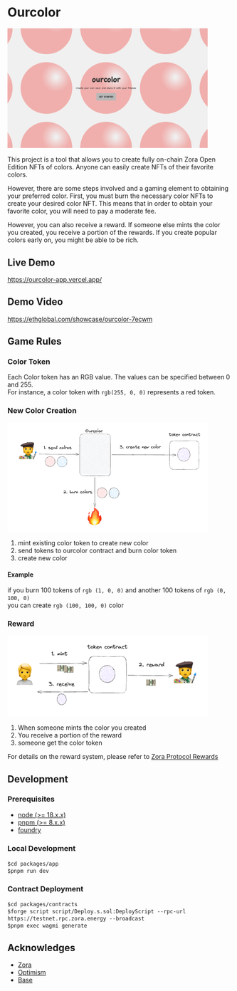 # Ourcolor

<img width="450" alt="screenshot" src="https://raw.githubusercontent.com/0xrhsmt/ourcolor/main/docs/assets/screenshot.png">

This project is a tool that allows you to create fully on-chain Zora Open Edition NFTs of colors.
Anyone can easily create NFTs of their favorite colors.

However, there are some steps involved and a gaming element to obtaining your preferred color.
First, you must burn the necessary color NFTs to create your desired color NFT.
This means that in order to obtain your favorite color, you will need to pay a moderate fee.

However, you can also receive a reward.
If someone else mints the color you created, you receive a portion of the rewards.
If you create popular colors early on, you might be able to be rich.

## Live Demo

https://ourcolor-app.vercel.app/

## Demo Video

https://ethglobal.com/showcase/ourcolor-7ecwm

## Game Rules

### Color Token

Each Color token has an RGB value. The values can be specified between 0 and 255.<br>
For instance, a color token with `rgb(255, 0, 0)` represents a red token.

### New Color Creation

<img width="450" alt="screenshot" src="https://raw.githubusercontent.com/0xrhsmt/ourcolor/main/docs/assets/newcolor.png">

1. mint existing color token to create new color
2. send tokens to ourcolor contract and burn color token
3. create new color

#### Example

if you burn 100 tokens of  `rgb (1, 0, 0)` and another 100 tokens of `rgb (0, 100, 0)` <br>
you can create `rgb (100, 100, 0)` color

### Reward

<img width="450" alt="screenshot" src="https://raw.githubusercontent.com/0xrhsmt/ourcolor/main/docs/assets/rewards.png">


1. When someone mints the color you created
2. You receive a portion of the reward
3. someone get the color token

For details on the reward system, please refer to [Zora Protocol Rewards](https://docs.zora.co/docs/smart-contracts/creator-tools/rewards)

## Development

### Prerequisites

* [node (>= 18.x.x)](https://nodejs.org/en)
* [pnpm (>= 8.x.x)](https://pnpm.io/)
* [foundry](https://book.getfoundry.sh/)

### Local Development

```
$cd packages/app
$pnpm run dev
```

### Contract Deployment


```
$cd packages/contracts
$forge script script/Deploy.s.sol:DeployScript --rpc-url https://testnet.rpc.zora.energy --broadcast
$pnpm exec wagmi generate 
```

## Acknowledges

* [Zora](zora.co)
* [Optimism](https://www.optimism.io/)
* [Base](https://base.org/)